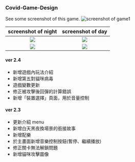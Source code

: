 ### Covid-Game-Design

See some screenshot of this game.
![screenshot of game1](https://github.com/Rou-Yi/Covid-Game-Design-0814/blob/main/Game%20Screenshot/Screenshot%2001.png?raw=true)

screenshot of night        |screenshot of day
:-------------------------:|:-------------------------:
![](https://github.com/Rou-Yi/Covid-Game-Design-0814/blob/main/Game%20Screenshot/Screenshot%2002.png?raw=true) | ![](https://github.com/Rou-Yi/Covid-Game-Design-0814/blob/main/Game%20Screenshot/Screenshot%2004.png?raw=true)
![](https://github.com/Rou-Yi/Covid-Game-Design-0814/blob/main/Game%20Screenshot/Screenshot%2003.png?raw=true) | ![](https://github.com/Rou-Yi/Covid-Game-Design-0814/blob/main/Game%20Screenshot/Screenshot%2005.png?raw=true)




#### ver 2.4
* 新增遊戲內玩法介紹
* 新增第五對貓咪病毒
* 遊戲變數更新
* 修正被攻擊後回彈的計算錯誤
* 新增「裝置選擇」頁面，用於音量控制


#### ver 2.3
* 更新介紹 menu
* 新增白天黑夜換場景的銜接故事
* 新增配樂
* 於主畫面新增音樂控制按鈕(暫停、繼續播放)
* 修正關卡無法解鎖問題
* 新增貓咪攻擊圖像
